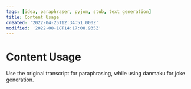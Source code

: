 ```yaml
---
tags: [idea, paraphraser, pyjom, stub, text generation]
title: Content Usage
created: '2022-04-25T12:34:51.000Z'
modified: '2022-08-18T14:17:08.935Z'
---
```


# Content Usage

Use the original transcript for paraphrasing, while using danmaku for joke generation.
